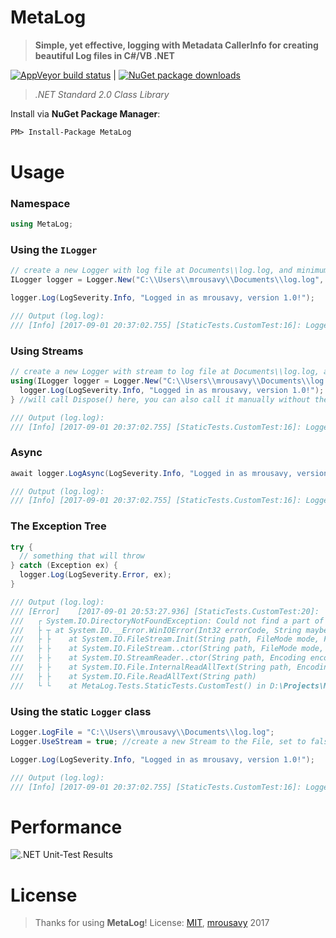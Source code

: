 # MetaLog
> **Simple, yet effective, logging with Metadata CallerInfo for creating beautiful Log files in C#/VB .NET**

[![AppVeyor build status](https://ci.appveyor.com/api/projects/status/u3sp06j9n72sb8t5?svg=true)](#MetaLog) | [![NuGet package downloads](https://img.shields.io/nuget/dt/MetaLog.svg)](http://nuget.org/packages/MetaLog)

> _.NET Standard 2.0 Class Library_

Install via **NuGet Package Manager**:
```pm
PM> Install-Package MetaLog
```

# Usage
### Namespace
```cs
using MetaLog;
```

### Using the `ILogger`
```cs
// create a new Logger with log file at Documents\\log.log, and minimum log severity "Info"
ILogger logger = Logger.New("C:\\Users\\mrousavy\\Documents\\log.log", LogSeverity.Info);

logger.Log(LogSeverity.Info, "Logged in as mrousavy, version 1.0!");

/// Output (log.log):
/// [Info] [2017-09-01 20:37:02.755] [StaticTests.CustomTest:16]: Logged in as mrousavy, version 1.0!
```

### Using Streams
```cs
// create a new Logger with stream to log file at Documents\\log.log, and minimum log severity "Info"
using(ILogger logger = Logger.New("C:\\Users\\mrousavy\\Documents\\log.log", LogSeverity.Info, true)) {
  logger.Log(LogSeverity.Info, "Logged in as mrousavy, version 1.0!");
} //will call Dispose() here, you can also call it manually without the using(..){..} directive

/// Output (log.log):
/// [Info] [2017-09-01 20:37:02.755] [StaticTests.CustomTest:16]: Logged in as mrousavy, version 1.0!
```

### Async
```cs
await logger.LogAsync(LogSeverity.Info, "Logged in as mrousavy, version 1.0!");

/// Output (log.log):
/// [Info] [2017-09-01 20:37:02.755] [StaticTests.CustomTest:16]: Logged in as mrousavy, version 1.0!
```

### The Exception Tree
```cs
try {
  // something that will throw
} catch (Exception ex) {
  logger.Log(LogSeverity.Error, ex);
}

/// Output (log.log):
/// [Error]    [2017-09-01 20:53:27.936] [StaticTests.CustomTest:20]:             BEGIN EXCEPTION TREE:
///   ┌ System.IO.DirectoryNotFoundException: Could not find a part of the path 'C:\Users\mrousavy\test.txt'.
///   ├ ┬ at System.IO.__Error.WinIOError(Int32 errorCode, String maybeFullPath)
///   ├ ├    at System.IO.FileStream.Init(String path, FileMode mode, FileAccess access, Int32 rights, Boolean useRights, FileShare share, Int32 bufferSize, FileOptions options, /// SECURITY_ATTRIBUTES secAttrs, String msgPath, Boolean bFromProxy, Boolean useLongPath, Boolean checkHost)
///   ├ ├    at System.IO.FileStream..ctor(String path, FileMode mode, FileAccess access, FileShare share, Int32 bufferSize, FileOptions options, String msgPath, Boolean bFromProxy, Boolean useLongPath, Boolean checkHost)
///   ├ ├    at System.IO.StreamReader..ctor(String path, Encoding encoding, Boolean detectEncodingFromByteOrderMarks, Int32 bufferSize, Boolean checkHost)
///   ├ ├    at System.IO.File.InternalReadAllText(String path, Encoding encoding, Boolean checkHost)
///   ├ ├    at System.IO.File.ReadAllText(String path)
///   └ └    at MetaLog.Tests.StaticTests.CustomTest() in D:\Projects\MetaLog\MetaLog.Tests\StaticTests.cs:line 18

```

### Using the static `Logger` class
```cs
Logger.LogFile = "C:\\Users\\mrousavy\\Documents\\log.log";
Logger.UseStream = true; //create a new Stream to the File, set to false to dispose the Stream

Logger.Log(LogSeverity.Info, "Logged in as mrousavy, version 1.0!");

/// Output (log.log):
/// [Info] [2017-09-01 20:37:02.755] [StaticTests.CustomTest:16]: Logged in as mrousavy, version 1.0!
```

# Performance
![.NET Unit-Test Results](https://github.com/mrousavy/MetaLog/raw/master/Images/Tests_Screenshot.png)

# License
> Thanks for using **MetaLog**! License: [MIT](https://github.com/mrousavy/MetaLog/blob/master/LICENSE), [mrousavy](http://github.com/mrousavy) 2017
